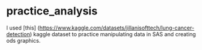 # practice_analysis
I used [this] (https://www.kaggle.com/datasets/jillanisofttech/lung-cancer-detection) kaggle dataset to practice manipulating data in SAS and creating ods graphics.
